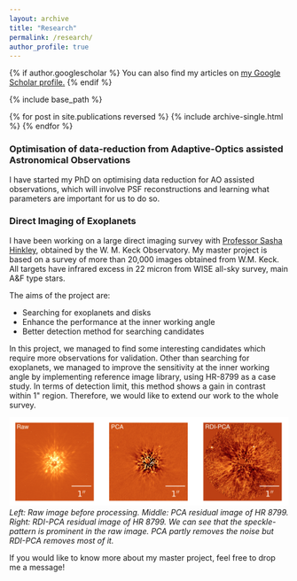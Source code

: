 ```yaml
---
layout: archive
title: "Research"
permalink: /research/
author_profile: true
---
```


{% if author.googlescholar %}
  You can also find my articles on <u><a href="{{author.googlescholar}}">my Google Scholar profile</a>.</u>
{% endif %}

{% include base_path %}

{% for post in site.publications reversed %}
  {% include archive-single.html %}
{% endfor %}

### Optimisation of data-reduction from Adaptive-Optics assisted Astronomical Observations

I have started my PhD on optimising data reduction for AO assisted observations, which will involve PSF reconstructions and learning what parameters are important for us to do so. 

### Direct Imaging of Exoplanets

I have been working on a large direct imaging survey with [Professor Sasha Hinkley](https://emps.exeter.ac.uk/physics-astronomy/staff/sh573), obtained by the W. M. Keck Observatory. My master project is based on a survey of more than 20,000 images obtained from W.M. Keck. All targets have infrared excess in 22 micron from WISE all-sky survey, main A&F type stars. 

The aims of the project are: 
* Searching for exoplanets and disks 
* Enhance the performance at the inner working angle
* Better detection method for searching candidates 

In this project, we managed to find some interesting candidates which require more observations for validation. Other than searching for exoplanets, we managed to improve the sensitivity at the inner working angle by implementing reference image library, using HR-8799 as a case study. In terms of detection limit, this method shows a gain in contrast within 1" region. Therefore, we would like to extend our work to the whole survey. 

<img src='/images/HR_8799.png' width="1500" alt>
<em>Left: Raw image before processing. Middle: PCA residual image of HR 8799. Right: RDI-PCA residual image of HR 8799. We can see that the speckle-pattern is prominent in the raw image. PCA partly removes the noise but RDI-PCA removes most of it.</em>

If you would like to know more about my master project, feel free to drop me a message!